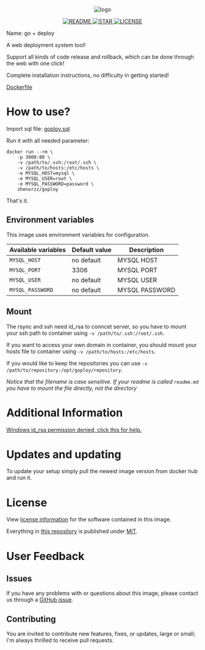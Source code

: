 <p align=center>
    <img src="https://raw.githubusercontent.com/zhenorzz/goploy/master/banner.png" alt="logo" title="logo" />
</p>

<p align="center">
  <a href="#">
      <img src="https://img.shields.io/badge/readme%20style-standard-brightgreen.svg" alt="README">
  </a>
  <a href="#">
      <img src="https://img.shields.io/badge/give%20me-a%20star-green.svg" alt="STAR">
  </a>
  <a href="../LICENSE">
    <img src="https://img.shields.io/badge/License-MIT-yellow.svg" alt="LICENSE">
  </a>
</p>

Name: go + deploy

A web deployment system tool!

Support all kinds of code release and rollback, which can be done through the web with one click!

Complete installation instructions, no difficulty in getting started!

[Dockerfile](https://github.com/zhenorzz/goploy/blob/master/docker/Dockerfile)

# How to use?

Import sql file: [goploy.sql](https://github.com/zhenorzz/goploy/blob/master/model/sql/goploy.sql)

Run it with all needed parameter:

```console
docker run --rm \
    -p 3000:80 \
    -v /path/to/.ssh:/root/.ssh \
    -v /path/to/hosts:/etc/hosts \
    -e MYSQL_HOST=mysql \
    -e MYSQL_USER=root \
    -e MYSQL_PASSWORD=password \
    zhenorzz/goploy
```

That's it.

## Environment variables

This image uses environment variables for configuration.

|Available variables     |Default value        |Description                                         |
|------------------------|---------------------|----------------------------------------------------|
|`MYSQL_HOST`     |no default     |MYSQL HOST|
|`MYSQL_PORT`     |3306           |MYSQL PORT|
|`MYSQL_USER`     |no default     |MYSQL USER|
|`MYSQL_PASSWORD` |no default     |MYSQL PASSWORD|

## Mount

The rsync and ssh need id_rsa to conncet server, so you have to mount your ssh path to container using `-v /path/to/.ssh:/root/.ssh`.

If you want to access your own domain in container, you should mount your hosts file to container using `-v /path/to/hosts:/etc/hosts`.

If you would like to keep the repositories you can use `-v /path/to/repository:/opt/goploy/repository`.

*Notice that the filename is case sensitive. If your readme is called `readme.md` you have to mount the file directly, not the directory*


# Additional Information
[Windows id_rsa permission denied, click this for help.](https://stackoverflow.com/questions/9270734/ssh-permissions-are-too-open-error)
 
# Updates and updating

To update your setup simply pull the newest image version from docker hub and run it.

# License

View [license information](https://github.com/zhenorzz/goploy/blob/master/LICENSE) for the software contained in this image.

Everything in [this repository](https://github.com/zhenorzz/goploy) is published under [MIT](https://spdx.org/licenses/MIT).

# User Feedback

## Issues

If you have any problems with or questions about this image, please contact us through a [GitHub issue](https://github.com/zhenorzz/goploy/issues).


## Contributing

You are invited to contribute new features, fixes, or updates, large or small; I'm always thrilled to receive pull requests.
